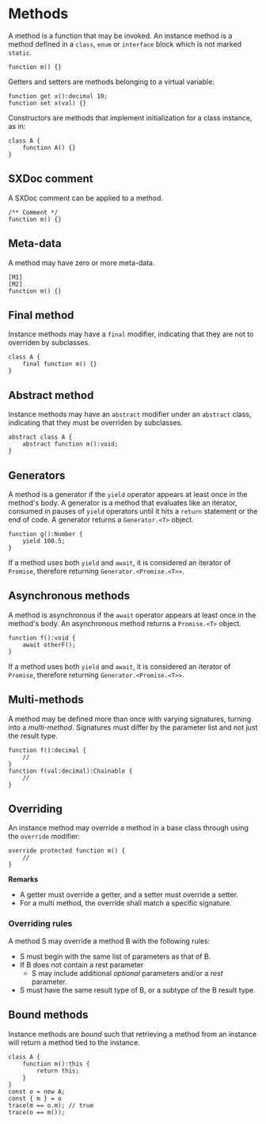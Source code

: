 # Methods

A method is a function that may be invoked. An instance method is a method defined in a `class`, `enum` or `interface` block which is not marked `static`.

```
function m() {}
```

Getters and setters are methods belonging to a virtual variable:

```
function get x():decimal 10;
function set x(val) {}
```

Constructors are methods that implement initialization for a class instance, as in:

```
class A {
    function A() {}
}
```

## SXDoc comment

A SXDoc comment can be applied to a method.

```
/** Comment */
function m() {}
```

## Meta-data

A method may have zero or more meta-data.

```
[M1]
[M2]
function m() {}
```

## Final method

Instance methods may have a `final` modifier, indicating that they are not to overriden by subclasses.

```
class A {
    final function m() {}
}
```

## Abstract method

Instance methods may have an `abstract` modifier under an `abstract` class, indicating that they must be overriden by subclasses.

```
abstract class A {
    abstract function m():void;
}
```

## Generators

A method is a generator if the `yield` operator appears at least once in the method's body. A generator is a method that evaluates like an iterator, consumed in pauses of `yield` operators until it hits a `return` statement or the end of code. A generator returns a `Generator.<T>` object.

```
function g():Number {
    yield 100.5;
}
```

If a method uses both `yield` and `await`, it is considered an iterator of `Promise`, therefore returning `Generator.<Promise.<T>>`.

## Asynchronous methods

A method is asynchronous if the `await` operator appears at least once in the method's body. An asynchronous method returns a `Promise.<T>` object.

```
function f():void {
    await otherF();
}
```

If a method uses both `yield` and `await`, it is considered an iterator of `Promise`, therefore returning `Generator.<Promise.<T>>`.

## Multi-methods

A method may be defined more than once with varying signatures, turning into a *multi-method*. Signatures must differ by the parameter list and not just the result type.

```
function f():decimal {
    //
}
function f(val:decimal):Chainable {
    //
}
```

## Overriding

An instance method may override a method in a base class through using the `override` modifier:

```
override protected function m() {
    //
}
```

**Remarks**

- A getter must override a getter, and a setter must override a setter.
- For a multi method, the override shall match a specific signature.

### Overriding rules

A method S may override a method B with the following rules:

- S must begin with the same list of parameters as that of B.
- If B does not contain a rest parameter
  - S may include additional *optional* parameters and/or a *rest* parameter.
- S must have the same result type of B, or a subtype of the B result type.

## Bound methods

Instance methods are *bound* such that retrieving a method from an instance will return a method tied to the instance.

```
class A {
    function m():this {
        return this;
    }
}
const o = new A;
const { m } = o
trace(m == o.m); // true
trace(o == m());
```